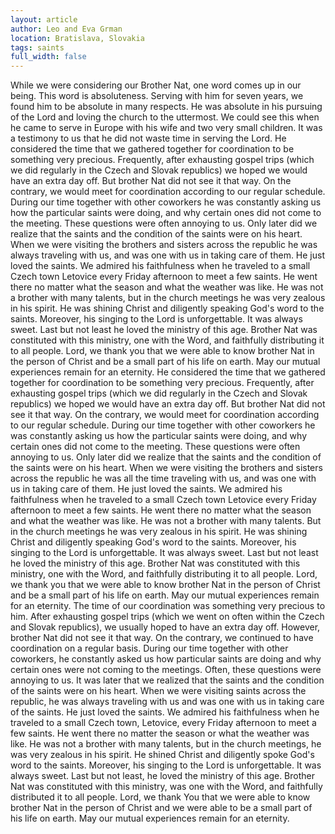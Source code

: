 ```yaml
---
layout: article
author: Leo and Eva Grman
location: Bratislava, Slovakia
tags: saints
full_width: false
---
```

While we were considering our Brother Nat, one word comes up in our being. This word is absoluteness. Serving with him for seven years, we found him to be absolute in many respects. He was absolute in his pursuing of the Lord and loving the church to the uttermost. We could see this when he came to serve in Europe with his wife and two very small children. It was a testimony to us that he did not waste time in serving the Lord.
He considered the time that we gathered together for coordination to be something very precious. Frequently, after exhausting gospel trips (which we did regularly in the Czech and Slovak republics) we hoped we would have an extra day off. But brother Nat did not see it that way. On the contrary, we would meet for coordination according to  our regular schedule.
 During our time together with other coworkers he was constantly asking us how the particular saints were doing, and why certain ones did not come to the meeting. These questions were often  annoying to us. Only later did we realize that the saints and the condition of the saints were on his heart. When we were visiting the brothers and sisters across the republic he was always traveling with us, and was one with us in taking care of them. He just loved the saints.
We admired his faithfulness when he traveled to a small Czech town Letovice every Friday afternoon to meet a few saints. He went there no matter what the season and what the weather was like.
He was not a brother with many talents, but in the church meetings he was very zealous in his spirit. He was shining Christ and diligently speaking God's word to the saints. Moreover, his singing to the Lord is unforgettable. It was always sweet. Last but not least he loved the ministry of this age. Brother Nat was constituted with this ministry, one with the Word, and faithfully distributing it to all people.
Lord, we thank you that we were able to know brother Nat in the person of Christ and be a small part of his life on earth. May our mutual experiences remain for an eternity.
He considered the time that we gathered together for coordination to be something very precious. Frequently, after exhausting gospel trips (which we did regularly in the Czech and Slovak republics) we hoped we would have an extra day off. But brother Nat did not see it that way. On the contrary, we would meet for coordination according to  our regular schedule.
 During our time together with other coworkers he was constantly asking us how the particular saints were doing, and why certain ones did not come to the meeting. These questions were often  annoying to us. Only later did we realize that the saints and the condition of the saints were on his heart. When we were visiting the brothers and sisters across the republic he was all the time traveling with us, and was one with us in taking care of them. He just loved the saints.
We admired his faithfulness when he traveled to a small Czech town Letovice every Friday afternoon to meet a few saints. He went there no matter what the season and what the weather was like.
He was not a brother with many talents. But in the church meetings he was very zealous in his spirit. He was shining Christ and diligently speaking God's word to the saints. Moreover, his singing to the Lord is unforgettable. It was always sweet. Last but not least he loved the ministry of this age. Brother Nat was constituted with this ministry, one with the Word, and faithfully distributing it to all people.
Lord, we thank you that we were able to know brother Nat in the person of Christ and be a small part of his life on earth. May our mutual experiences remain for an eternity.
 The time of our coordination was something very precious to him. After exhausting gospel trips (which we went on often within the Czech and Slovak republics), we usually hoped to have an extra day off. However, brother Nat did not see it that way. On the contrary, we continued to have coordination on a regular basis.
 During our time together with other coworkers, he constantly asked us how particular saints are doing and why certain ones were not coming to the meetings. Often, these questions were annoying to us. It was later that we realized that the saints and the condition of the saints were on his heart. When we were visiting saints across the republic, he was always traveling with us and was one with us in taking care of the saints. He just loved the saints.
We admired his faithfulness when he traveled to a small Czech town, Letovice, every Friday afternoon to meet a few saints. He went there no matter the season or what the weather was like.
He was not a brother with many talents, but in the church meetings, he was very zealous in his spirit. He shined Christ and diligently spoke God's word to the saints. Moreover, his singing to the Lord is unforgettable. It was always sweet. Last but not least, he loved the ministry of this age. Brother Nat was constituted with this ministry, was one with the Word, and faithfully distributed it to all people.
Lord, we thank You that we were able to know brother Nat in the person of Christ and we were able to be a small part of his life on earth. May our mutual experiences remain for an eternity.
